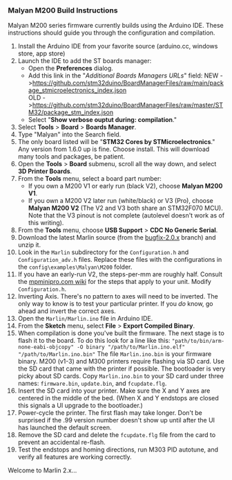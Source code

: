 ### Malyan M200 Build Instructions

Malyan M200 series firmware currently builds using the Arduino IDE. These instructions should
guide you through the configuration and compilation.

1. Install the Arduino IDE from your favorite source (arduino.cc, windows store, app store)
2. Launch the IDE to add the ST boards manager:
   - Open the **Preferences** dialog.
   - Add this link in the "*Additional Boards Managers URLs*" field:
NEW ->https://github.com/stm32duino/BoardManagerFiles/raw/main/package_stmicroelectronics_index.json      
OLD ->https://github.com/stm32duino/BoardManagerFiles/raw/master/STM32/package_stm_index.json
   - Select "**Show verbose ouptut during: compilation**."
3. Select **Tools** > **Board** > **Boards Manager**.
4. Type "Malyan" into the Search field.
5. The only board listed will be "**STM32 Cores by STMicroelectronics**." Any version from 1.6.0 up is fine. Choose install. This will download many tools and packages, be patient.
6. Open the **Tools** > **Board** submenu, scroll all the way down, and select **3D Printer Boards**.
7. From the **Tools** menu, select a board part number:
   - If you own a M200 V1 or early run (black V2), choose **Malyan M200 V1**.
   - If you own a M200 V2 later run (white/black) or V3 (Pro), choose **Malyan M200 V2** (The V2 and V3 both share an STM32F070 MCU). Note that the V3 pinout is not complete (autolevel doesn't work as of this writing).
8. From the **Tools** menu, choose **USB Support** > **CDC No Generic Serial**.
9. Download the latest Marlin source (from the [bugfix-2.0.x](https://github.com/MarlinFirmware/Marlin/tree/bugfix-2.0.x) branch) and unzip it.
10. Look in the `Marlin` subdirectory for the `Configuration.h` and `Configuration_adv.h` files. Replace these files with the configurations in the `config\examples\Malyan\M200` folder.
11. If you have an early-run V2, the steps-per-mm are roughly half. Consult the [mpminipro.com wiki](https://mpminipro.com/) for the steps that apply to your unit. Modify `Configuration.h`.
12. Inverting Axis. There's no pattern to axes will need to be inverted. The only way to know is to test your particular printer. If you *do* know, go ahead and invert the correct axes.
13. Open the `Marlin/Marlin.ino` file in Arduino IDE.
14. From the **Sketch** menu, select **File** > **Export Compiled Binary**.
15. When compilation is done you've built the firmware. The next stage is to flash it to the board. To do this look for a line like this: `"path/to/bin/arm-none-eabi-objcopy" -O binary "/path/to/Marlin.ino.elf" "/path/to/Marlin.ino.bin"`
  The file `Marlin.ino.bin` is your firmware binary. M200 (v1-3) and M300 printers require flashing via SD card. Use the SD card that came with the printer if possible. The bootloader is very picky about SD cards. Copy `Marlin.ino.bin` to your SD card under three names: `firmware.bin`, `update.bin`, and `fcupdate.flg`.
16. Insert the SD card into your printer. Make sure the X and Y axes are centered in the middle of the bed. (When X and Y endstops are closed this signals a UI upgrade to the bootloader.)
17. Power-cycle the printer. The first flash may take longer. Don't be surprised if the .99 version number doesn't show up until after the UI has launched the default screen.
18. Remove the SD card and delete the `fcupdate.flg` file from the card to prevent an accidental re-flash.
19. Test the endstops and homing directions, run M303 PID autotune, and verify all features are working correctly.

Welcome to Marlin 2.x...
